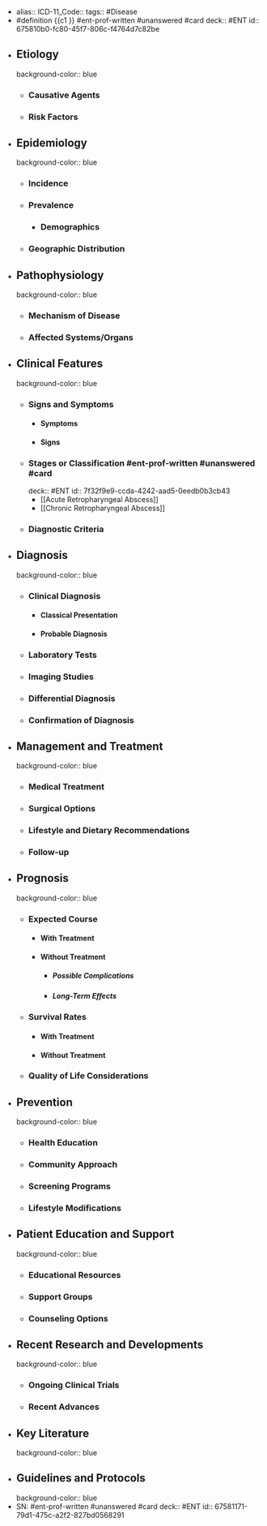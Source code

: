 - alias::
  ICD-11_Code::
  tags:: #Disease
- #definition {{c1 }} #ent-prof-written #unanswered #card
  deck:: #ENT
  id:: 675810b0-fc80-45f7-806c-f4764d7c82be
- ## Etiology
  background-color:: blue
	- ### Causative Agents
	- ### Risk Factors
- ## Epidemiology
  background-color:: blue
	- ### Incidence
	- ### Prevalence
		- ### Demographics
	- ### Geographic Distribution
- ## Pathophysiology
  background-color:: blue
	- ### Mechanism of Disease
	- ### Affected Systems/Organs
- ## Clinical Features
  background-color:: blue
	- ### Signs and Symptoms
		- #### Symptoms
		- #### Signs
	- ### Stages or Classification #ent-prof-written #unanswered #card
	  deck:: #ENT
	  id:: 7f32f9e9-ccda-4242-aad5-0eedb0b3cb43
		- [[Acute Retropharyngeal Abscess]]
		- [[Chronic Retropharyngeal Abscess]]
	- ### Diagnostic Criteria
- ## Diagnosis
  background-color:: blue
	- ### Clinical Diagnosis
		- #### Classical Presentation
		- #### Probable Diagnosis
	- ### Laboratory Tests
	- ### Imaging Studies
	- ### Differential Diagnosis
	- ### Confirmation of Diagnosis
- ## Management and Treatment
  background-color:: blue
	- ### Medical Treatment
	- ### Surgical Options
	- ### Lifestyle and Dietary Recommendations
	- ### Follow-up
- ## Prognosis
  background-color:: blue
	- ### Expected Course
		- #### With Treatment
		- #### Without Treatment
			- ##### Possible Complications
			- ##### Long-Term Effects
	- ### Survival Rates
		- #### With Treatment
		- #### Without Treatment
	- ### Quality of Life Considerations
- ## Prevention
  background-color:: blue
	- ### Health Education
	- ### Community Approach
	- ### Screening Programs
	- ### Lifestyle Modifications
- ## Patient Education and Support
  background-color:: blue
	- ### Educational Resources
	- ### Support Groups
	- ### Counseling Options
- ## Recent Research and Developments
  background-color:: blue
	- ### Ongoing Clinical Trials
	- ### Recent Advances
- ## Key Literature
  background-color:: blue
- ## Guidelines and Protocols
  background-color:: blue
- SN: #ent-prof-written #unanswered #card
  deck:: #ENT
  id:: 67581171-79d1-475c-a2f2-827bd0568291